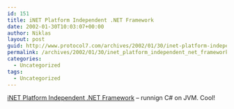 ```yaml
---
id: 151
title: iNET Platform Independent .NET Framework
date: 2002-01-30T10:03:07+00:00
author: Niklas
layout: post
guid: http://www.protocol7.com/archives/2002/01/30/inet-platform-independent-net-framework/
permalink: /archives/2002/01/30/inet_platform_independent_net_framework/
categories:
  - Uncategorized
tags:
  - Uncategorized
---
```

<div class='microid-5eb49c00e537aae5d81481176e271b02ca63a602'>
  <p>
    <a href="http://www.halcyonsoft.com/products/iNET.asp">iNET Platform Independent .NET Framework</a> &#8211; runnign C# on JVM. Cool!
  </p>
</div>